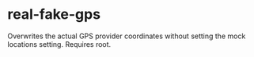 # real-fake-gps
Overwrites the actual GPS provider coordinates without setting the mock locations setting. Requires root.
